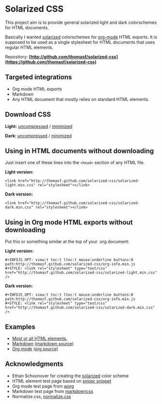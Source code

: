 <link rel="stylesheet" href="solarized-light.min.css" type="text/css" media="screen" />
<style type="text/css" media="screen">#wrapper { margin: auto; max-width:1000px; } p { max-width: 600px; } </style>
<div id="wrapper">

# Solarized CSS

This project aim is to provide general solarized light and dark colorschemes
for HTML documents.

Basically I wanted [solarized](http://ethanschoonover.com/solarized) colorschemes for [org-mode](http://orgmode.org) HTML exports. It is supposed to be used as a single stylesheet for HTML documents that uses regular HTML elements.

Repository: **[http://github.com/thomasf/solarized-css](https://github.com/thomasf/solarized-css)**

## Targeted integrations

* Org mode HTML exports
* Markdown
* Any HTML document that mostly relies on standard HTML elements.

## Download CSS

**Light:** 
[uncompressed](http://thomasf.github.com/solarized-css/solarized-light.css)
 / [minimized](http://thomasf.github.com/solarized-css/solarized-light.min.css)
 
**Dark:**
[uncompressed](http://thomasf.github.com/solarized-css/solarized-dark.css)
 / [minimized](http://thomasf.github.com/solarized-css/solarized-dark.min.css)

## Using in HTML documents without downloading

Just insert one of these lines into the `<head>` section of any HTML file.

**Light version:**

    <link href="http://thomasf.github.com/solarized-css/solarized-light.min.css" rel="stylesheet"></link>

**Dark version:**

    <link href="http://thomasf.github.com/solarized-css/solarized-dark.min.css" rel="stylesheet"></link>

## Using in Org mode HTML exports without downloading

Put this or something similar at the top of your .org document:

**Light version:**

    #+INFOJS_OPT: view:t toc:t ltoc:t mouse:underline buttons:0 path:http://thomasf.github.com/solarized-css/org-info.min.js
    #+STYLE: <link rel="stylesheet" type="text/css" href="http://thomasf.github.com/solarized-css/solarized-light.min.css" />

**Dark version:**

    #+INFOJS_OPT: view:t toc:t ltoc:t mouse:underline buttons:0 path:http://thomasf.github.com/solarized-css/org-info.min.js
    #+STYLE: <link rel="stylesheet" type="text/css" href="http://thomasf.github.com/solarized-css/solarized-dark.min.css" />

## Examples
- [Most or all HTML elements.](test/html.html)
- [Markdown](test/markdown.html) [(markdown source)](test/markdown.md)
- [Org mode](test/org-hacks.html) [(org source)](test/org-hacks.org)

## Acknowledgments
* Ethan Schoonover for creating the [solarized](http://ethanschoonover.com/solarized) color scheme
* HTML element test page based on [snippr snippet](http://snipplr.com/view/8121/)
* Org mode test page from [worg](http://orgmode.org/worg/)
* Markdown test page from [markdowncss](https://bitbucket.org/kevinburke/markdowncss/)
* Normalize.css, [normalize.css](http://necolas.github.com/normalize.css/)

</div>
